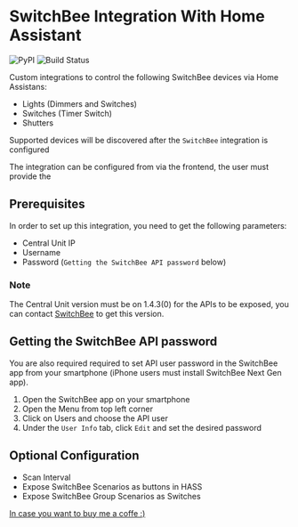 # SwitchBee Integration With Home Assistant

![PyPI](https://img.shields.io/pypi/v/pyswitchbee?label=pypi%20package)
![Build Status](https://img.shields.io/pypi/dm/pyswitchbee)


Custom integrations to control the following SwitchBee devices via Home Assistans:

- Lights (Dimmers and Switches)
- Switches (Timer Switch)
- Shutters 

Supported devices will be discovered after the `SwitchBee` integration is configured


The integration can be configured from via the frontend, the user must provide the

 ## Prerequisites

 In order to set up this integration, you need to get the following parameters:

 - Central Unit IP
 - Username
 - Password (`Getting the SwitchBee API password` below)

 ### Note

  The Central Unit version must be on 1.4.3(0) for the APIs to be exposed, you can contact [SwitchBee](https://www.switchbee.com) to get this version.

 ## Getting the SwitchBee API password

  You are also required required to set API user password in the SwitchBee app from your smartphone (iPhone users must install SwitchBee Next Gen app).

   1. Open the SwitchBee app on your smartphone
   2. Open the Menu from top left corner
   3. Click on Users and choose the API user
   4. Under the `User Info` tab, click `Edit` and set the desired password

## Optional Configuration 

- Scan Interval 
- Expose SwitchBee Scenarios as buttons in HASS
- Expose SwitchBee Group Scenarios as Switches


 [In case you want to buy me a coffe :)](https://paypal.me/jafaratili?country.x=IL&locale.x=he_IL)
